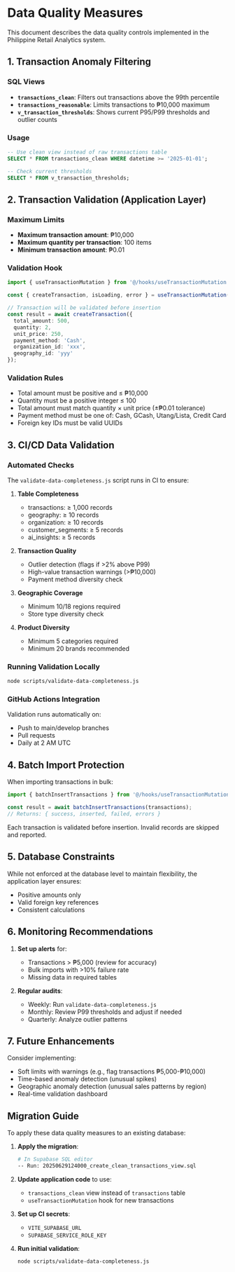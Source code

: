 # Data Quality Measures

This document describes the data quality controls implemented in the Philippine Retail Analytics system.

## 1. Transaction Anomaly Filtering

### SQL Views
- **`transactions_clean`**: Filters out transactions above the 99th percentile
- **`transactions_reasonable`**: Limits transactions to ₱10,000 maximum
- **`v_transaction_thresholds`**: Shows current P95/P99 thresholds and outlier counts

### Usage
```sql
-- Use clean view instead of raw transactions table
SELECT * FROM transactions_clean WHERE datetime >= '2025-01-01';

-- Check current thresholds
SELECT * FROM v_transaction_thresholds;
```

## 2. Transaction Validation (Application Layer)

### Maximum Limits
- **Maximum transaction amount**: ₱10,000
- **Maximum quantity per transaction**: 100 items
- **Minimum transaction amount**: ₱0.01

### Validation Hook
```typescript
import { useTransactionMutation } from '@/hooks/useTransactionMutation';

const { createTransaction, isLoading, error } = useTransactionMutation();

// Transaction will be validated before insertion
const result = await createTransaction({
  total_amount: 500,
  quantity: 2,
  unit_price: 250,
  payment_method: 'Cash',
  organization_id: 'xxx',
  geography_id: 'yyy'
});
```

### Validation Rules
- Total amount must be positive and ≤ ₱10,000
- Quantity must be a positive integer ≤ 100
- Total amount must match quantity × unit price (±₱0.01 tolerance)
- Payment method must be one of: Cash, GCash, Utang/Lista, Credit Card
- Foreign key IDs must be valid UUIDs

## 3. CI/CD Data Validation

### Automated Checks
The `validate-data-completeness.js` script runs in CI to ensure:

1. **Table Completeness**
   - transactions: ≥ 1,000 records
   - geography: ≥ 10 records
   - organization: ≥ 10 records
   - customer_segments: ≥ 5 records
   - ai_insights: ≥ 5 records

2. **Transaction Quality**
   - Outlier detection (flags if >2% above P99)
   - High-value transaction warnings (>₱10,000)
   - Payment method diversity check

3. **Geographic Coverage**
   - Minimum 10/18 regions required
   - Store type diversity check

4. **Product Diversity**
   - Minimum 5 categories required
   - Minimum 20 brands recommended

### Running Validation Locally
```bash
node scripts/validate-data-completeness.js
```

### GitHub Actions Integration
Validation runs automatically on:
- Push to main/develop branches
- Pull requests
- Daily at 2 AM UTC

## 4. Batch Import Protection

When importing transactions in bulk:

```javascript
import { batchInsertTransactions } from '@/hooks/useTransactionMutation';

const result = await batchInsertTransactions(transactions);
// Returns: { success, inserted, failed, errors }
```

Each transaction is validated before insertion. Invalid records are skipped and reported.

## 5. Database Constraints

While not enforced at the database level to maintain flexibility, the application layer ensures:
- Positive amounts only
- Valid foreign key references
- Consistent calculations

## 6. Monitoring Recommendations

1. **Set up alerts** for:
   - Transactions > ₱5,000 (review for accuracy)
   - Bulk imports with >10% failure rate
   - Missing data in required tables

2. **Regular audits**:
   - Weekly: Run `validate-data-completeness.js`
   - Monthly: Review P99 thresholds and adjust if needed
   - Quarterly: Analyze outlier patterns

## 7. Future Enhancements

Consider implementing:
- Soft limits with warnings (e.g., flag transactions ₱5,000-₱10,000)
- Time-based anomaly detection (unusual spikes)
- Geographic anomaly detection (unusual sales patterns by region)
- Real-time validation dashboard

## Migration Guide

To apply these data quality measures to an existing database:

1. **Apply the migration**:
   ```bash
   # In Supabase SQL editor
   -- Run: 20250629124000_create_clean_transactions_view.sql
   ```

2. **Update application code** to use:
   - `transactions_clean` view instead of `transactions` table
   - `useTransactionMutation` hook for new transactions

3. **Set up CI secrets**:
   - `VITE_SUPABASE_URL`
   - `SUPABASE_SERVICE_ROLE_KEY`

4. **Run initial validation**:
   ```bash
   node scripts/validate-data-completeness.js
   ```